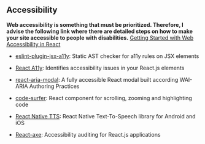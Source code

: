 ## Accessibility

**Web accessibility is something that must be prioritized. Therefore, I advise the following link where there are detailed steps on how to make your site accessible to people with disabilities.**
[Getting Started with Web Accessibility in React](https://medium.com/@emilymears/getting-started-with-web-accessibility-in-react-9e591fdb0d52)

- [eslint-plugin-jsx-a11y](https://github.com/evcohen/eslint-plugin-jsx-a11y): Static AST checker for a11y rules on JSX elements

- [React A11y](https://github.com/reactjs/react-a11y): Identifies accessibility issues in your React.js elements

- [react-aria-modal](https://github.com/davidtheclark/react-aria-modal): A fully accessible React modal built according WAI-ARIA Authoring Practices

- [code-surfer](https://github.com/pomber/code-surfer): React component for scrolling, zooming and highlighting code

- [React Native TTS](https://github.com/ak1394/react-native-tts): React Native Text-To-Speech library for Android and iOS

- [React-axe](https://github.com/dequelabs/react-axe): Accessibility auditing for React.js applications

